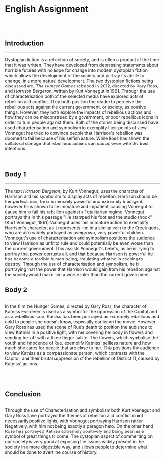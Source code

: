 # English Assignment
<br>
<br>



Introduction
---
***

Dystopian fiction is a reflection of society, and is often a product of the time that it was written. They have developed from depressing statements about horrible futures with no hope for change into modern dystopian fiction which allows the development of the society and portray its ability to change, in a more natural development. The two dystopian fictions being discussed are, *The Hunger Games* released in 2012, directed by Gary Ross, and *Harrison Bergeron*, written by Kurt Vonnegut in 1961. Through the use of characterisation both of the selected media have explored acts of rebellion and conflict. They both position the reader to perceive the rebellious acts against the current government, or society, as positive things. However, they both explore the impacts of rebellious actions and how they can be misconstrued by a government, or poor rebellious icons in order to turn people against them. Both of the stories being discussed have used characterisation and symbolism to exemplify their points of view. Vonnegut has tried to convince people that Harrison's rebellion was doomed to fail because of his selfish nature. While Ross has shown the collateral damage that rebellious actions can cause, even with the best intentions.  
<br><br>

Body 1 
---
***

The text *Harrison Bergeron*, by Kurt Vonnegut, uses the character of Harrison and his symbolism to display acts of rebellion. Harrison should be the perfect man, he is immensely powerful and extremely intelligent, however he is shown to be immature and impatient, causing Vonnegut to cause him to fail his rebellion against a Totalitarian regime. Vonnegut portrays this in this passage "He stamped his foot and the studio shook" (Kurt Vonnegut, 1961) Vonnegut uses this immature action to exemplify Harrison's character, as it represents him in a similar vein to the Greek gods, who are also widely portrayed as overgrown, very powerful children. Vonnegut's use of characterisation and symbolism positions the audience to view Harrison as unfit to rule and could potentially be even worse than the current government. This assists Vonnegut's beliefs, as he is trying to portray that power corrupts  all, and that because Harrison is powerful he has become a terrible human being, emulating what he is seeking to destroy. Through the use of characterisation and symbolism, he is portraying that the power that Harrison would gain from his rebellion against the society would make him a worse ruler than the current government. 
<br>

 Body 2
---
***

In the film the Hunger Games, directed by Gary Ross, the character of Katniss Everdeen is used as a symbol for the oppression of the Capitol and as a rebellious icon. Katniss has been portrayed as extremely rebellious and cold to people she doesn't know, especially earlier on the movie. However, Gary Ross has used the scene of Rue's death to position the audience to view Katniss in a positive light, with her covering her body in flowers and sending her off with a three finger salute. The flowers, which symbolise the youth and innocence of Rue, exemplify Katniss' selfless nature and how much she cares for people that are close to her. This positions the audience to view Katniss as a compassionate person, which contrasts with the Capitol, and their brutal suppression of the rebellion of District 11, caused by Katniss' actions.  

<br>
<br>

 Conclusion 
---
***

Through the use of Characterisation and symbolism both Kurt Vonnegut and Gary Ross have portrayed the themes of rebellion and conflict in not necessarily positive lights, with Vonnegut portraying Harrison rather Negatively, with him not being exactly a paragon hero. On the other hand Ross has portrayed Katniss extremely positively and being seen as a symbol of great things to come. The dystopian aspect of commenting on our society is very good at exposing the issues widely present in the society in a more digestible way, and allows people to determine what should be done to avert the course of history. 